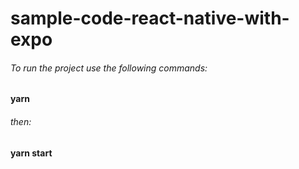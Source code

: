 # sample-code-react-native-with-expo

###### To run the project use the following commands:
**yarn**
###### then:
**yarn start**

